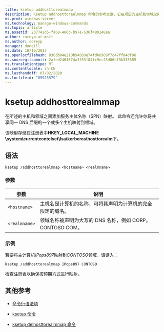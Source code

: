 ```yaml
---
title: ksetup addhosttorealmmap
description: Ksetup addhosttorealmmap 命令的参考文章，它在规定的主机和领域之间添加服务主体名称（SPN）映射。
ms.prod: windows-server
ms.technology: manage-windows-commands
ms.topic: article
ms.assetid: 237742d5-fa68-466c-b97e-636f489248ea
author: coreyp-at-msft
ms.author: coreyp
manager: dongill
ms.date: 10/16/2017
ms.openlocfilehash: 830db84e210b94088e74fd08909f7c47ff84df98
ms.sourcegitcommit: 2afed2461574a3f53f84fc9ec28d86df3b335685
ms.translationtype: MT
ms.contentlocale: zh-CN
ms.lasthandoff: 07/02/2020
ms.locfileid: "85925579"
---
```

# <a name="ksetup-addhosttorealmmap"></a>ksetup addhosttorealmmap

在所述的主机和领域之间添加服务主体名称（SPN）映射。 此命令还允许你将共享同一 DNS 后缀的一个或多个主机映射到领域。

该映射存储在注册表中**HKEY_LOCAL_MACHINE \system\currentcontolset\lsa\kerberos\hosttorealm**下。

## <a name="syntax"></a>语法

```
ksetup /addhosttorealmmap <hostname> <realmname>
```

### <a name="parameters"></a>参数

| 参数 | 说明 |
| --------- |------------ |
| `<hostname>` | 主机名是计算机的名称，可将其声明为计算机的完全限定的域名。 |
| `<realmname>` | 领域名称被声明为大写的 DNS 名称，例如 CORP。CONTOSO.COM。 |

### <a name="examples"></a>示例

若要将主计算机*IPops897*映射到*CONTOSO*领域，请键入：

```
ksetup /addhosttorealmmap IPops897 CONTOSO
```

检查注册表以确保按预期方式进行映射。

## <a name="additional-references"></a>其他参考

- [命令行语法项](command-line-syntax-key.md)

- [ksetup 命令](ksetup.md)

- [ksetup delhosttorealmmap 命令](ksetup-delhosttorealmmap.md)
